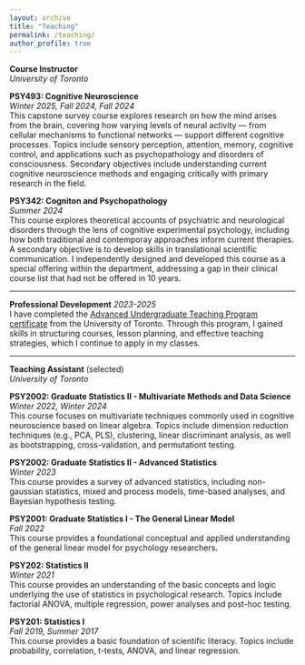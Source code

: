 ```yaml
---
layout: archive
title: "Teaching"
permalink: /teaching/
author_profile: true
---
```

**Course Instructor**\
*University of Toronto*

**PSY493: Cognitive Neuroscience**\
 *Winter 2025, Fall 2024, Fall 2024*\
This capstone survey course explores research on how the mind arises from the brain, covering how varying levels of neural activity — from cellular mechanisms to functional networks — support different cognitive processes. Topics include sensory perception, attention, memory, cognitive control, and applications such as psychopathology and disorders of consciousness. Secondary objectives include understanding current cognitive neuroscience methods and engaging critically with primary research in the field. 


**PSY342: Cogniton and Psychopathology**\
 *Summer 2024*\
This course explores theoretical accounts of psychiatric and neurological disorders through the lens of cognitive experimental psychology, including how both traditional and contemporay approaches inform current therapies. A secondary objective is to develop skills in translational scientific communication. I independently designed and developed this course as a special offering within the department, addressing a gap in their clinical course list that had not be offered in 10 years.

---

**Professional Development**
 *2023-2025*\
I have completed the [Advanced Undergraduate Teaching Program certificate](http://tatp.utoronto.ca/certificate-program/autp-certificate/) from the University of Toronto. Through this program, I gained skills in structuring courses, lesson planning, and effective teaching strategies, which I continue to apply in my classes.

---

**Teaching Assistant** (selected)\
*University of Toronto*

**PSY2002: Graduate Statistics II - Multivariate Methods and Data Science**\
  *Winter 2022, Winter 2024*\
This course focuses on multivariate techniques commonly used in cognitive neuroscience based on linear algebra. Topics include dimension reduction techniques (e.g., PCA, PLS), clustering, linear discriminant analysis, as well as bootstrapping, cross-validation, and permutationt testing.

**PSY2002: Graduate Statistics II - Advanced Statistics**\
  *Winter 2023*\
This course provides a survey of advanced statistics, including non-gaussian statistics, mixed and process models, time-based analyses, and Bayesian hypothesis testing.

**PSY2001: Graduate Statistics I - The General Linear Model**\
  *Fall 2022*\
This course provides a foundational conceptual and applied understanding of the general linear model for psychology researchers.

**PSY202: Statistics II**\
  *Winter 2021*\
This course provides an understanding of the basic concepts and logic underlying the use of statistics in psychological research. Topics include factorial ANOVA, multiple regression, power analyses and post-hoc testing.

**PSY201: Statistics I**\
  *Fall 2019, Summer 2017*\
This course provides a basic foundation of scientific literacy. Topics include probability, correlation, t-tests, ANOVA, and linear regression.
